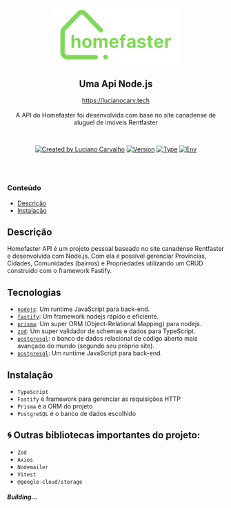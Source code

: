 <p align="center">
  <img src="homefaster-logo-github.png" width="300px" align="center" alt="Homefaster logo" />
  <h2 align="center">Uma Api Node.js</h2>
  <p align="center">
     <a href="https://lucianocarv.tech">https://lucianocarv.tech</a>
    <br/>
    <br/>
    A API do Homefaster foi desenvolvida com base no site canadense de aluguel de imóveis Rentfaster
  </p>
</p>
<br/>
<p align="center">
<a href="https://www.linkedin.com/in/lucianocarv/" rel="nofollow"><img src="https://img.shields.io/badge/created%20by-@lucianocarv-4BBAAB.svg" alt="Created by Luciano Carvalho"></a>
<a href="" rel="nofollow"><img src="https://img.shields.io/badge/version-v0.1-blue" alt="Version"></a>
<a href="" rel="nofollow"><img src="https://img.shields.io/badge/type-personal%20project-green" alt="Type"></a>
<a href="" rel="nofollow"><img src="https://img.shields.io/badge/env-only%20dev-orange" alt="Env"></a>
  
</p>

<br/>
<br/>

### Conteúdo

- [Descrição](#descrição)
- [Instalação](#instalação)

## Descrição

Homefaster API é um projeto pessoal baseado no site canadense Rentfaster e desenvolvida com Node.js. Com ela é possível gerenciar Províncias, Cidades, Comunidades (bairros) e Propriedades utilizando um CRUD construído com o framework Fastify.

## Tecnologias

- [`nodejs`](https://github.com/nodejs/node): Um runtime JavaScript para back-end.
- [`fastify`](https://github.com/nodejs/node): Um framework nodejs rápido e eficiente.
- [`prisma`](https://github.com/nodejs/node): Um super ORM (Object-Relational Mapping) para nodejs.
- [`zod`](https://github.com/nodejs/node): Um super validador de schemas e dados para TypeScript.
- [`postgresql`](https://github.com/nodejs/node): o banco de dados relacional de código aberto mais avançado do mundo (segundo seu próprio site).
- [`postgresql`](https://github.com/nodejs/node): Um runtime JavaScript para back-end.

## Instalação

<ul>
  <li><code>TypeScript</code></li>
  <li><code>Fastify</code> é framework para gerenciar as requisições HTTP</li>
  <li><code>Prisma</code> é a ORM do projeto</li>
  <li><code>PostgreSQL</code> é o banco de dados escolhido</li>
</ul>

#### <h2>:cyclone: Outras bibliotecas importantes do projeto:</h2>

<ul>
  <li><code>Zod</code></li>
  <li><code>Axios</code></li>
  <li><code>Nodemailer</code></li>
  <li><code>Vitest</code></li>
  <li><code>@google-cloud/storage</code></li>
</ul>

##### Building...
